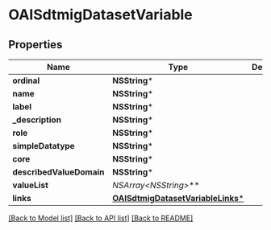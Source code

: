 # OAISdtmigDatasetVariable

## Properties
Name | Type | Description | Notes
------------ | ------------- | ------------- | -------------
**ordinal** | **NSString*** |  | [optional] 
**name** | **NSString*** |  | [optional] 
**label** | **NSString*** |  | [optional] 
**_description** | **NSString*** |  | [optional] 
**role** | **NSString*** |  | [optional] 
**simpleDatatype** | **NSString*** |  | [optional] 
**core** | **NSString*** |  | [optional] 
**describedValueDomain** | **NSString*** |  | [optional] 
**valueList** | **NSArray&lt;NSString*&gt;*** |  | [optional] 
**links** | [**OAISdtmigDatasetVariableLinks***](OAISdtmigDatasetVariableLinks.md) |  | [optional] 

[[Back to Model list]](../README.md#documentation-for-models) [[Back to API list]](../README.md#documentation-for-api-endpoints) [[Back to README]](../README.md)


